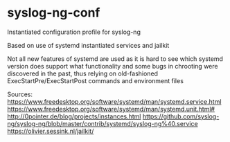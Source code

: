 # syslog-ng-conf
Instantiated configuration profile for syslog-ng

Based on use of systemd instantiated services and jailkit

Not all new features of systemd are used as it is hard to see which systemd version does support what functionality and some bugs in chrooting were discovered in the past, thus relying on old-fashioned ExecStartPre/ExecStartPost commands and environment files

Sources:
https://www.freedesktop.org/software/systemd/man/systemd.service.html
https://www.freedesktop.org/software/systemd/man/systemd.unit.html#
http://0pointer.de/blog/projects/instances.html
https://github.com/syslog-ng/syslog-ng/blob/master/contrib/systemd/syslog-ng%40.service
https://olivier.sessink.nl/jailkit/

